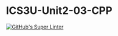# ICS3U-Unit2-03-CPP

[![GitHub's Super Linter](https://github.com/Joshua-Yeung-2/ICS3U-Unit2-03-CPP/workflows/GitHub's%20Super%20Linter/badge.svg)](https://github.com/Joshua-Yeung-2/ICS3U-Unit2-03-CPP/actions)
